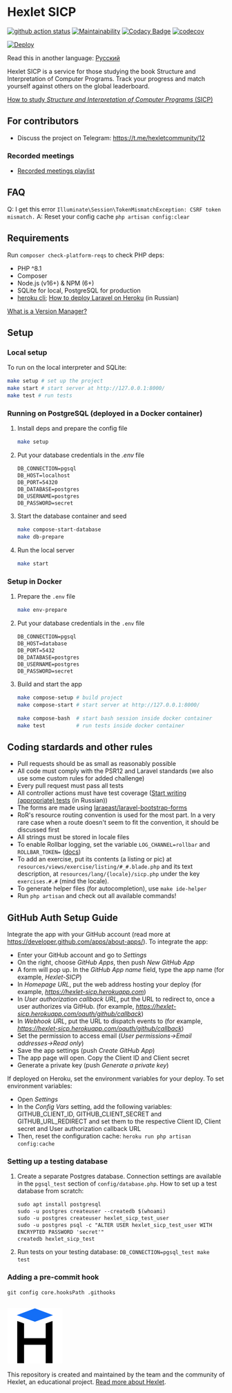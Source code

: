 # Hexlet SICP

[![github action status](https://github.com/Hexlet/hexlet-sicp/actions/workflows/master.yml/badge.svg)](https://github.com/Hexlet/hexlet-sicp/actions)
[![Maintainability](https://api.codeclimate.com/v1/badges/117a4957bde29b93eb7b/maintainability)](https://codeclimate.com/github/Hexlet/hexlet-sicp/maintainability)
[![Codacy Badge](https://app.codacy.com/project/badge/Grade/3cf6169da8c64d048b1a807487c9cadc)](https://www.codacy.com/manual/fey/hexlet-sicp?utm_source=github.com&amp;utm_medium=referral&amp;utm_content=fey/hexlet-sicp&amp;utm_campaign=Badge_Grade)
[![codecov](https://codecov.io/gh/Hexlet/hexlet-sicp/branch/master/graph/badge.svg)](https://codecov.io/gh/Hexlet/hexlet-sicp)

[![Deploy](https://www.herokucdn.com/deploy/button.svg)](https://heroku.com/deploy)

Read this in another language: [Русский](README.ru.md)

Hexlet SICP is a service for those studying the book Structure and Interpretation of Computer Programs. Track your progress and match yourself against others on the global leaderboard.

[How to study _Structure and Interpretation of Computer Programs_ (SICP)](https://guides.hexlet.io/how-to-learn-sicp/)

## For contributors

* Discuss the project on Telegram: https://t.me/hexletcommunity/12

### Recorded meetings

* [Recorded meetings playlist](https://www.youtube.com/playlist?list=PL37_xn2SVZdCJ-xgB-phFaWrp25Kc3cLk)

## FAQ

Q: I get this error `Illuminate\Session\TokenMismatchException: CSRF token mismatch.`
A: Reset your config cache `php artisan config:clear`

## Requirements

Run `composer check-platform-reqs` to check PHP deps:

* PHP ^8.1
* Composer
* Node.js (v16+) & NPM (6+)
* SQLite for local, PostgreSQL for production
* [heroku cli](https://devcenter.heroku.com/articles/heroku-cli#download-and-install); [How to deploy Laravel on Heroku](https://ru.hexlet.io/blog/posts/kak-razvernut-prilozhenie-laravel-na-heroku) (in Russian)

[What is a Version Manager?](https://guides.hexlet.io/version-managers/)

## Setup

### Local setup

To run on the local interpreter and SQLite:

```sh
make setup # set up the project
make start # start server at http://127.0.0.1:8000/
make test # run tests
```

### Running on PostgreSQL (deployed in a Docker container)

1. Install deps and prepare the config file

    ```sh
    make setup
    ```

2. Put your database credentials in the *.env* file

    ```dotenv
    DB_CONNECTION=pgsql
    DB_HOST=localhost
    DB_PORT=54320
    DB_DATABASE=postgres
    DB_USERNAME=postgres
    DB_PASSWORD=secret
    ```

3. Start the database container and seed

    ```sh
    make compose-start-database
    make db-prepare
    ```

4. Run the local server

    ```sh
    make start
    ```

### Setup in Docker

1. Prepare the `.env` file

    ```sh
    make env-prepare
    ```

2. Put your database credentials in the `.env` file

    ```dotenv
    DB_CONNECTION=pgsql
    DB_HOST=database
    DB_PORT=5432
    DB_DATABASE=postgres
    DB_USERNAME=postgres
    DB_PASSWORD=secret
    ```

3. Build and start the app

    ```sh
    make compose-setup # build project
    make compose-start # start server at http://127.0.0.1:8000/
    ```

    ```sh
    make compose-bash  # start bash session inside docker container
    make test          # run tests inside docker container
    ```

## Coding stardards and other rules

* Pull requests should be as small as reasonably possible
* All code must comply with the PSR12 and Laravel standards (we also use some custom rules for added challenge)
* Every pull request must pass all tests
* All controller actions must have test coverage ([Start writing (appropriate) tests](https://ru.hexlet.io/blog/posts/how-to-test-code) (in Russian))
* The forms are made using [laraeast/laravel-bootstrap-forms](https://github.com/laraeast/laravel-bootstrap-forms)
* RoR's resource routing convention is used for the most part. In a very rare case when a route doesn't seem to fit the convention, it should be discussed first
* All strings must be stored in locale files
* To enable Rollbar logging, set the variable `LOG_CHANNEL=rollbar` and `ROLLBAR_TOKEN=` ([docs](https://docs.rollbar.com/docs/laravel))
* To add an exercise, put its contents (a listing or pic) at `resources/views/exercise/listing/#_#.blade.php` and its text description, at `resources/lang/{locale}/sicp.php` under the key `exercises.#.#` (mind the locale).
* To generate helper files (for autocompletion), use `make ide-helper`
* Run `php artisan` and check out all available commands!

## GitHub Auth Setup Guide

Integrate the app with your GitHub account (read more at https://developer.github.com/apps/about-apps/). To integrate the app:

* Enter your GitHub account and go to _Settings_
* On the right, choose _GitHub Apps_, then push _New GitHub App_
* A form will pop up. In the _GitHub App name_ field, type the app name (for example, _Hexlet-SICP_)
* In _Homepage URL_, put the web address hosting your deploy (for example, _https://hexlet-sicp.herokuapp.com_)
* In _User authorization callback URL_, put the URL to redirect to, once a user authorizes via GitHub. (for example, _https://hexlet-sicp.herokuapp.com/oauth/github/callback_)
* In _Webhook URL_, put the URL to dispatch events to (for example, _https://hexlet-sicp.herokuapp.com/oauth/github/callback_)
* Set the permission to access email (_User permissions->Email addresses->Read only_)
* Save the app settings (push _Create GitHub App_)
* The app page will open. Copy the Client ID and Client secret
* Generate a private key (push _Generate a private key_)

If deployed on Heroku, set the environment variables for your deploy. To set environment variables:

* Open _Settings_
* In the _Config Vars_ setting, add the following variables: GITHUB_CLIENT_ID, GITHUB_CLIENT_SECRET and GITHUB_URL_REDIRECT and set them to the respective Client ID, Client secret and User authorization callback URL
* Then, reset the configuration cache: ```heroku run php artisan config:cache```

### Setting up a testing database

1. Create a separate Postgres database.
   Connection settings are available in the `pgsql_test` section of `config/database.php`.
   How to set up a test database from scratch:

    ```shell
    sudo apt install postgresql
    sudo -u postgres createuser --createdb $(whoami)
    sudo -u postgres createuser hexlet_sicp_test_user
    sudo -u postgres psql -c "ALTER USER hexlet_sicp_test_user WITH ENCRYPTED PASSWORD 'secret'"
    createdb hexlet_sicp_test
    ```

2. Run tests on your testing database: `DB_CONNECTION=pgsql_test make test`

### Adding a pre-commit hook

```shell
git config core.hooksPath .githooks
```

##

[![Hexlet Ltd. logo](https://raw.githubusercontent.com/Hexlet/assets/master/images/hexlet_logo128.png)](https://hexlet.io/?utm_source=github&utm_medium=link&utm_campaign=exercises-sicp)

This repository is created and maintained by the team and the community of Hexlet, an educational project. [Read more about Hexlet](https://hexlet.io/?utm_source=github&utm_medium=link&utm_campaign=exercises-sicp).
